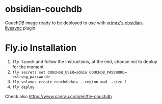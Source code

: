 # obsidian-couchdb

CouchDB image ready to be deployed to use with [vrtmrz's obsidian-livesync](https://github.com/vrtmrz/obsidian-livesync) plugin 


# Fly.io Installation

1. `fly launch` and follow the instructions, at the end, choose not to deploy for the moment
2. `fly secrets set COUCHDB_USER=admin COUCHDB_PASSWORD=<strong_password>`
3. `fly volumes create couchdbdata --region mad --size 1`
3. `fly deploy`

Check also https://www.canrau.com/en/fly-couchdb
